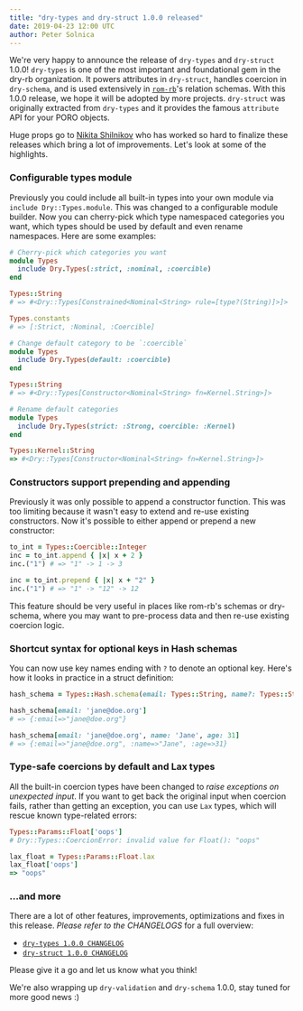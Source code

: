 ```yaml
---
title: "dry-types and dry-struct 1.0.0 released"
date: 2019-04-23 12:00 UTC
author: Peter Solnica
---
```


We're very happy to announce the release of `dry-types` and `dry-struct` 1.0.0! `dry-types` is one of the most important and foundational gem in the dry-rb organization. It powers attributes in `dry-struct`, handles coercion in `dry-schema`, and is used extensively in [`rom-rb`](https://rom-rb.org/)'s relation schemas. With this 1.0.0 release, we hope it will be adopted by more projects. `dry-struct` was originally extracted from `dry-types` and it provides the famous `attribute` API for your PORO objects.

Huge props go to [Nikita Shilnikov](https://github.com/flash-gordon) who has worked so hard to finalize these releases which bring a lot of improvements. Let's look at some of the highlights.

### Configurable types module

Previously you could include all built-in types into your own module via `include Dry::Types.module`. This was changed to a configurable module builder. Now you can cherry-pick which type namespaced categories you want, which types should be used by default and even rename namespaces. Here are some examples:

```ruby
# Cherry-pick which categories you want
module Types
  include Dry.Types(:strict, :nominal, :coercible)
end

Types::String
# => #<Dry::Types[Constrained<Nominal<String> rule=[type?(String)]>]>

Types.constants
# => [:Strict, :Nominal, :Coercible]

# Change default category to be `:coercible`
module Types
  include Dry.Types(default: :coercible)
end

Types::String
# => #<Dry::Types[Constructor<Nominal<String> fn=Kernel.String>]>

# Rename default categories
module Types
  include Dry.Types(strict: :Strong, coercible: :Kernel)
end

Types::Kernel::String
=> #<Dry::Types[Constructor<Nominal<String> fn=Kernel.String>]>
```

### Constructors support prepending and appending

Previously it was only possible to append a constructor function. This was too limiting because it wasn't easy to extend and re-use existing constructors. Now it's possible to either append or prepend a new constructor:

```ruby
to_int = Types::Coercible::Integer
inc = to_int.append { |x| x + 2 }
inc.("1") # => "1" -> 1 -> 3

inc = to_int.prepend { |x| x + "2" }
inc.("1") # => "1" -> "12" -> 12
```

This feature should be very useful in places like rom-rb's schemas or dry-schema, where you may want to pre-process data and then re-use existing coercion logic.

### Shortcut syntax for optional keys in Hash schemas

You can now use key names ending with `?` to denote an optional key. Here's how it looks in practice in a struct definition:

```ruby
hash_schema = Types::Hash.schema(email: Types::String, name?: Types::String, age?: Types::Integer)

hash_schema[email: 'jane@doe.org']
# => {:email=>"jane@doe.org"}

hash_schema[email: 'jane@doe.org', name: 'Jane', age: 31]
# => {:email=>"jane@doe.org", :name=>"Jane", :age=>31}
```

### Type-safe coercions by default and Lax types

All the built-in coercion types have been changed to _raise exceptions on unexpected input_. If you want to get back the original input when coercion fails, rather than getting an exception, you can use `Lax` types, which will rescue known type-related errors:

```ruby
Types::Params::Float['oops']
# Dry::Types::CoercionError: invalid value for Float(): "oops"

lax_float = Types::Params::Float.lax
lax_float['oops']
=> "oops"
```

### ...and more

There are a lot of other features, improvements, optimizations and fixes in this release. _Please refer to the CHANGELOGS_ for a full overview:

- [`dry-types 1.0.0 CHANGELOG`](https://github.com/dry-rb/dry-types/blob/main/CHANGELOG.md#100-2019-04-23)
- [`dry-struct 1.0.0 CHANGELOG`](https://github.com/dry-rb/dry-struct/blob/main/CHANGELOG.md#100-2019-04-23)

Please give it a go and let us know what you think!

We're also wrapping up `dry-validation` and `dry-schema` 1.0.0, stay tuned for more good news :)
